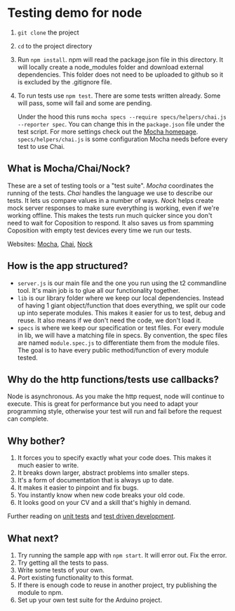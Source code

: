 # Testing demo for node

1. `git clone` the project
2. `cd` to the project directory
3. Run `npm install`. npm will read the package.json file in this directory. It will locally create a node_modules folder and download external dependencies. This folder does not need to be uploaded to github so it is excluded by the .gitignore file.
4. To run tests use `npm test`. There are some tests written already. Some will pass, some will fail and some are pending.

    Under the hood this runs `mocha specs --require specs/helpers/chai.js --reporter spec`. You can change this in the  `package.json` file under the test script. For more settings check out the [Mocha homepage](https://mochajs.org/). `specs/helpers/chai.js` is some configuration Mocha needs before every test to use Chai.

## What is Mocha/Chai/Nock?

These are a set of testing tools or a "test suite". *Mocha* coordinates the running of the tests. *Chai* handles the language we use to describe our tests. It lets us compare values in a number of ways. *Nock* helps create mock server responses to make sure everything is working, even if we're working offline. This makes the tests run much quicker since you don't need to wait for Coposition to respond. It also saves us from spamming Coposition with empty test devices every time we run our tests.

Websites:
[Mocha](https://mochajs.org/), [Chai](http://chaijs.com/), [Nock](https://github.com/node-nock/nock)

## How is the app structured?

- `server.js` is our main file and the one you run using the t2 commandline tool. It's main job is to glue all our functionality together.
- `lib` is our library folder where we keep our local dependencies. Instead of having 1 giant object/function that does everything, we split our code up into seperate modules. This makes it easier for us to test, debug and reuse. It also means if we don't need the code, we don't load it.
- `specs` is where we keep our specification or test files. For every module in lib, we will have a matching file in specs. By convention, the spec files are named `module.spec.js` to differentiate them from the module files. The goal is to have every public method/function of every module tested.

## Why do the http functions/tests use callbacks?

Node is asynchronous. As you make the http request, node will continue to execute. This is great for performance but you need to adapt your programming style, otherwise your test will run and fail before the request can complete.

## Why bother?

1. It forces you to specify exactly what your code does. This makes it much easier to write.
2. It breaks down larger, abstract problems into smaller steps.
2. It's a form of documentation that is always up to date.
3. It makes it easier to pinpoint and fix bugs.
4. You instantly know when new code breaks your old code.
5. It looks good on your CV and a skill that's highly in demand.

Further reading on [unit tests](https://en.wikipedia.org/wiki/Unit_testing) and [test driven development](https://en.wikipedia.org/wiki/Test-driven_development).

## What next?

1. Try running the sample app with `npm start`. It will error out. Fix the error.
2. Try getting all the tests to pass.
3. Write some tests of your own.
4. Port existing functionality to this format.
5. If there is enough code to reuse in another project, try publishing the module to npm.
6. Set up your own test suite for the Arduino project.
